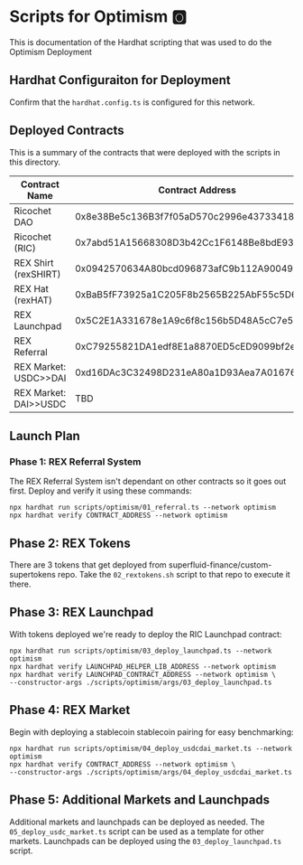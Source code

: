 # Scripts for Optimism :o2: 
This is documentation of the Hardhat scripting that was used to do the Optimism Deployment

## Hardhat Configuraiton for Deployment
Confirm that the `hardhat.config.ts` is configured for this network.

## Deployed Contracts
This is a summary of the contracts that were deployed with the scripts in this directory. 

| Contract Name         | Contract Address                           |
|-----------------------|--------------------------------------------|
| Ricochet DAO          | 0x8e38Be5c136B3f7f05aD570c2996e43733418C4a | 
| Ricochet (RIC)        | 0x7abd51A15668308D3b42Cc1F6148Be8bdE939568 | 
| REX Shirt (rexSHIRT)  | 0x0942570634A80bcd096873afC9b112A900492fd7 | 
| REX Hat (rexHAT)      | 0xBaB5fF73925a1C205F8b2565B225AbF55c5D68a9 | 
| REX Launchpad         | 0x5C2E1A331678e1A9c6f8c156b5D48A5cC7e50cDa | 
| REX Referral          | 0xC79255821DA1edf8E1a8870ED5cED9099bf2eAAA |
| REX Market: USDC>>DAI | 0xd16DAc3C32498D231eA80a1D93Aea7A016762b91 | 
| REX Market: DAI>>USDC | TBD | 


## Launch Plan
### Phase 1: REX Referral System
The REX Referral System isn't dependant on other contracts so it goes out first. Deploy and verify it using these commands:
```shell
npx hardhat run scripts/optimism/01_referral.ts --network optimism
npx hardhat verify CONTRACT_ADDRESS --network optimism
```

## Phase 2: REX Tokens
There are 3 tokens that get deployed from superfluid-finance/custom-supertokens repo. Take the `02_rextokens.sh` script to that repo to execute it there.

## Phase 3: REX Launchpad
With tokens deployed we're ready to deploy the RIC Launchpad contract:
```shell
npx hardhat run scripts/optimism/03_deploy_launchpad.ts --network optimism
npx hardhat verify LAUNCHPAD_HELPER_LIB_ADDRESS --network optimism
npx hardhat verify LAUNCHPAD_CONTRACT_ADDRESS --network optimism \
--constructor-args ./scripts/optimism/args/03_deploy_launchpad.ts
```

## Phase 4: REX Market
Begin with deploying a stablecoin stablecoin pairing for easy benchmarking:
```shell    
npx hardhat run scripts/optimism/04_deploy_usdcdai_market.ts --network optimism
npx hardhat verify CONTRACT_ADDRESS --network optimism \
--constructor-args ./scripts/optimism/args/04_deploy_usdcdai_market.ts
```

## Phase 5: Additional Markets and Launchpads
Additional markets and launchpads can be deployed as needed. The `05_deploy_usdc_market.ts` script can be used as a template for other markets. Launchpads can be deployed using the `03_deploy_launchpad.ts` script.

